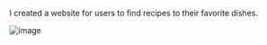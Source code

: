 I created a website for users to find recipes to their favorite dishes.

![image](https://user-images.githubusercontent.com/110153700/192429622-e0f56cc5-a837-41cc-b22c-3b8877ff4d0c.png)

